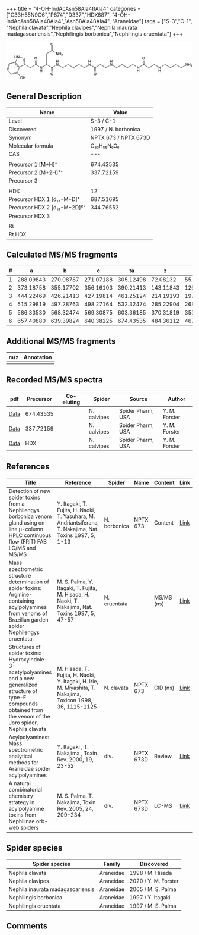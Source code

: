 +++
title = "4-OH-IndAcAsn5ßAla4ßAla4"
categories = ["C33H55N9O6","P674","D337","HDX687",
"4-OH-IndAcAsn5ßAla4ßAla4","Asn5ßAla4ßAla4",
"Araneidae"]
tags = ["S-3","C-1",
"Nephila clavata","Nephila clavipes","Nephila inaurata madagascariensis","Nephilingis borbonica","Nephilingis cruentata"]
+++

![](/img/4-OH-IndAcAsn5bAla4bAla4.png)

## General Description

| Name                         | Value                |
|------------------------------|----------------------|
| Level                        | S-3 / C-1                   |
| Discovered                   | 1997 / N. borbonica  |
| Synonym                      | NPTX 673 / NPTX 673D |
| Molecular formula            | C₃₃H₅₅N₉O₆           |
| CAS                          | ---                  |
|                              |                      |
| Precursor 1 [M+H]⁺           | 674.43535            |
| Precursor 2 [M+2H]²⁺         | 337.72159            |
| Precursor 3                  |                      |
|                              |                      |
| HDX                          | 12                   |
| Precursor HDX 1 [d₁₂-M+D]⁺   | 687.51695            |
| Precursor HDX 2 [d₁₂-M+2D]²⁺ | 344.76552            |
| Precursor HDX 3              |                      |
|                              |                      |
| Rt                           |                      |
| Rt HDX                       |                      |

## Calculated MS/MS fragments

| # | a         | b         | c         | ta        | z         | y         | tz        |
|---|-----------|-----------|-----------|-----------|-----------|-----------|-----------|
| 1 | 288.09843 | 270.08787 | 271.07188 | 305.12498 | 72.08132  | 55.05477  | 89.10787  |
| 2 | 373.18758 | 355.17702 | 356.16103 | 390.21413 | 143.11843 | 126.09188 | 160.14498 |
| 3 | 444.22469 | 426.21413 | 427.19814 | 461.25124 | 214.19193 | 197.16538 | 231.21848 |
| 4 | 515.29819 | 497.28763 | 498.27164 | 532.32474 | 285.22904 | 268.20249 | 302.25559 |
| 5 | 586.33530 | 568.32474 | 569.30875 | 603.36185 | 370.31819 | 353.29164 | 387.34474 |
| 6 | 657.40880 | 639.39824 | 640.38225 | 674.43535 | 484.36112 | 467.33457 | 501.38767 |

## Additional MS/MS fragments

| m/z       | Annotation |
|-----------|------------|
|           |            |

## Recorded MS/MS spectra

| pdf | Precursor | Co-eluting | Spider | Source | Author |
|-----|-----------|------------|--------|--------|--------|
| [Data](/pdf/N-clavipes/674_4-OH-IndAc5bAla4bAla4_Nc.pdf) | 674.43535 |           | N. calvipes| Spider Pharm, USA | Y. M. Forster |
| [Data](/pdf/N-clavipes/674_4-OH-IndAc5bAla4bAla4_Nc_2.pdf) | 337.72159 |           | N. calvipes| Spider Pharm, USA | Y. M. Forster |
| [Data](/pdf/N-clavipes/674_4-OH-IndAc5bAla4bAla4_Nc_HDX.pdf) | HDX |           | N. calvipes| Spider Pharm, USA | Y. M. Forster |

## References

| Title                                                                                                                                                                         | Reference                                                                                                   | Spider       | Name      | Content    | Link                                                                                                               |
|-------------------------------------------------------------------------------------------------------------------------------------------------------------------------------|-------------------------------------------------------------------------------------------------------------|--------------|-----------|------------|--------------------------------------------------------------------------------------------------------------------|
| Detection of new spider toxins from a Nephilengys borbonica venom gland using on-line µ-column HPLC continuous flow (FRIT) FAB LC/MS and MS/MS                                | Y. Itagaki, T. Fujita, H. Naoki, T. Yasuhara, M. Andriantsiferana, T. Nakajima, Nat. Toxins 1997, 5, 1-13   | N. borbonica | NPTX 673  | Content    | [Link](https://onlinelibrary.wiley.com/doi/abs/10.1002/%28SICI%29%281997%295%3A1%3C1%3A%3AAID-NT1%3E3.0.CO%3B2-8)  |
| Mass spectrometric structure determination of spider toxins: Arginine-containing acylpolyamines from venoms of Brazilian garden spider Nephilengys cruentata                  | M. S. Palma, Y. Itagaki, T. Fujita, M. Hisada, H. Naoki, T. Nakajima, Nat. Toxins 1997, 5, 47-57            | N. cruentata |           | MS/MS (ns) | [Link](https://onlinelibrary.wiley.com/doi/abs/10.1002/%28SICI%29%281997%295%3A2%3C47%3A%3AAID-NT1%3E3.0.CO%3B2-X) |
| Structures of spider toxins: Hydroxyindole-3-acetylpolyamines and a new generalized structure of type-E compounds obtained from the venom of the Joro spider, Nephila clavata | M. Hisada, T. Fujita, H. Naoki, Y. Itagaki, H. Irie, M. Miyashita, T. Nakajima, Toxicon 1998, 36, 1115-1125 | N. clavata   | NPTX 673  | CID (ns)   | [Link](https://www.sciencedirect.com/science/article/pii/S0041010198000865)                                        |
| Acylpolyamines: Mass spectrometric analytical methods for Araneidae spider acylpolyamines                                                                                     | Y. Itagaki , T. Nakajima , Toxin Rev. 2000, 19, 23-52                                                       | div.         | NPTX 673D | Review     | [Link](https://www.tandfonline.com/doi/abs/10.1081/TXR-100100314)                                                  |
| A natural combinatorial chemistry strategy in acylpolyamine toxins from Nephilinae orb-web spiders                                                                            | M. S. Palma, T. Nakajima, Toxin Rev. 2005, 24, 209-234                                                      | div.         | NPTX 673D | LC-MS      | [Link](https://www.tandfonline.com/doi/abs/10.1081/TXR-200057857)                                                  |

## Spider species

| Spider species                    | Family    | Discovered         |
|-----------------------------------|-----------|--------------------|
| Nephila clavata                   | Araneidae | 1998 / M. Hisada   |
| Nephila clavipes | Araneidae | 2020 / Y. M. Forster |
| Nephila inaurata madagascariensis | Araneidae | 2005 / M. S. Palma |
| Nephilingis borbonica             | Araneidae | 1997 / Y. Itagaki  |
| Nephilingis cruentata             | Araneidae | 1997 / M. S. Palma |

## Comments